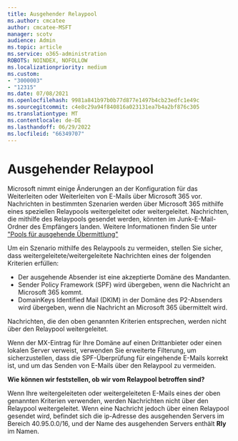 ```yaml
---
title: Ausgehender Relaypool
ms.author: cmcatee
author: cmcatee-MSFT
manager: scotv
audience: Admin
ms.topic: article
ms.service: o365-administration
ROBOTS: NOINDEX, NOFOLLOW
ms.localizationpriority: medium
ms.custom:
- "3000003"
- "12315"
ms.date: 07/08/2021
ms.openlocfilehash: 9981a841b97b0b77d877e1497b4cb23edfc1e49c
ms.sourcegitcommit: c4e8c29a94f840816a023131ea7b4a2bf876c305
ms.translationtype: MT
ms.contentlocale: de-DE
ms.lasthandoff: 06/29/2022
ms.locfileid: "66349707"
---
```

# <a name="outbound-relay-pool"></a>Ausgehender Relaypool

Microsoft nimmt einige Änderungen an der Konfiguration für das Weiterleiten oder Weiterleiten von E-Mails über Microsoft 365 vor. Nachrichten in bestimmten Szenarien werden über Microsoft 365 mithilfe eines speziellen Relaypools weitergeleitet oder weitergeleitet. Nachrichten, die mithilfe des Relaypools gesendet werden, könnten im Junk-E-Mail-Ordner des Empfängers landen. Weitere Informationen finden Sie unter ["Pools für ausgehende Übermittlung"](https://docs.microsoft.com/microsoft-365/security/office-365-security/high-risk-delivery-pool-for-outbound-messages#relay-pool)

Um ein Szenario mithilfe des Relaypools zu vermeiden, stellen Sie sicher, dass weitergeleitete/weitergeleitete Nachrichten eines der folgenden Kriterien erfüllen:

- Der ausgehende Absender ist eine akzeptierte Domäne des Mandanten.
- Sender Policy Framework (SPF) wird übergeben, wenn die Nachricht an Microsoft 365 kommt.
- DomainKeys Identified Mail (DKIM) in der Domäne des P2-Absenders wird übergeben, wenn die Nachricht an Microsoft 365 übermittelt wird.
 
Nachrichten, die den oben genannten Kriterien entsprechen, werden nicht über den Relaypool weitergeleitet.

Wenn der MX-Eintrag für Ihre Domäne auf einen Drittanbieter oder einen lokalen Server verweist, verwenden Sie erweiterte Filterung, um sicherzustellen, dass die SPF-Überprüfung für eingehende E-Mails korrekt ist, und um das Senden von E-Mails über den Relaypool zu vermeiden.

**Wie können wir feststellen, ob wir vom Relaypool betroffen sind?**

Wenn Ihre weitergeleiteten oder weitergeleiteten E-Mails eines der oben genannten Kriterien verwenden, werden Nachrichten nicht über den Relaypool weitergeleitet. Wenn eine Nachricht jedoch über einen Relaypool gesendet wird, befindet sich die ip-Adresse des ausgehenden Servers im Bereich 40.95.0.0/16, und der Name des ausgehenden Servers enthält **Rly** im Namen.

